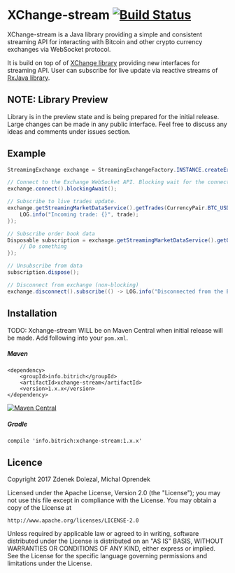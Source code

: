 # XChange-stream [![Build Status](https://travis-ci.org/bitrich-info/xchange-stream.svg?branch=master)](https://travis-ci.org/bitrich-info/XChange-stream)
XChange-stream is a Java library providing a simple and consistent streaming API for interacting with Bitcoin and other crypto currency exchanges via WebSocket protocol.

It is build on top of of [XChange library](https://github.com/timmolter/XChange) providing new interfaces for streaming API. User can subscribe for live update via reactive streams of [RxJava library](https://github.com/ReactiveX/RxJava).

## NOTE: Library Preview

Library is in the preview state and is being prepared for the initial release. Large changes can be made in any public interface. Feel free to discuss any ideas and comments under issues section.

## Example

```java
StreamingExchange exchange = StreamingExchangeFactory.INSTANCE.createExchange(BitstampStreamingExchange.class.getName());

// Connect to the Exchange WebSocket API. Blocking wait for the connection.
exchange.connect().blockingAwait();

// Subscribe to live trades update.
exchange.getStreamingMarketDataService().getTrades(CurrencyPair.BTC_USD).subscribe(trade -> {
    LOG.info("Incoming trade: {}", trade);
});

// Subscribe order book data
Disposable subscription = exchange.getStreamingMarketDataService().getOrderBook(CurrencyPair.BTC_USD).subscribe(orderBook -> {
    // Do something
});

// Unsubscribe from data
subscription.dispose();

// Disconnect from exchange (non-blocking)
exchange.disconnect().subscribe(() -> LOG.info("Disconnected from the Exchange"));
```

## Installation

TODO: Xchange-stream WILL be on Maven Central when initial release will be made. Add following into your `pom.xml`.

##### Maven

```
<dependency>
    <groupId>info.bitrich</groupId>
    <artifactId>xchange-stream</artifactId>
    <version>1.x.x</version>
</dependency>
```

[![Maven Central](https://maven-badges.herokuapp.com/maven-central/info.bitrcih/xchange-stream/badge.svg?style=flat)](http://mvnrepository.com/artifact/eu.dozd/mongo-mapper)

##### Gradle

```
compile 'info.bitrich:xchange-stream:1.x.x'
```

## Licence
Copyright 2017 Zdenek Dolezal, Michal Oprendek

Licensed under the Apache License, Version 2.0 (the "License");
you may not use this file except in compliance with the License.
You may obtain a copy of the License at

    http://www.apache.org/licenses/LICENSE-2.0

Unless required by applicable law or agreed to in writing, software
distributed under the License is distributed on an "AS IS" BASIS,
WITHOUT WARRANTIES OR CONDITIONS OF ANY KIND, either express or implied.
See the License for the specific language governing permissions and
limitations under the License.

